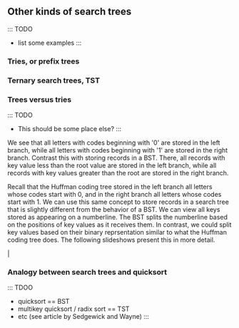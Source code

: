 
## Other kinds of search trees

::: TODO
- list some examples
:::

### Tries, or prefix trees

### Ternary search trees, TST

### Trees versus tries

::: TODO
- This should be some place else?
:::

We see that all letters with codes beginning with '0' are stored in
the left branch, while all letters with codes beginning with '1' are
stored in the right branch. Contrast this with storing records in a BST.
There, all records with key value less than the root value are stored in
the left branch, while all records with key values greater than the root
are stored in the right branch.

Recall that the Huffman coding tree stored in the left branch all
letters whose codes start with 0, and in the right branch all letters
whose codes start with 1. We can use this same concept to store records
in a search tree that is slightly different from the behavior of a BST.
We can view all keys stored as appearing on a numberline. The BST splits
the numberline based on the positions of key values as it receives them.
In contrast, we could split key values based on their binary
reprsentation similar to what the Huffman coding tree does. The
following slideshows present this in more detail.

<inlineav id="TreeTimelineCON" src="Development/TreeTimelineCON.js" name="Tree timeline Slideshow" links="Development/TreeTrieCON.css"/>

|

<inlineav id="TrieTimelineCON" src="Development/TrieTimelineCON.js" name="Trie timeline Slideshow" links="Development/TreeTrieCON.css"/>

### Analogy between search trees and quicksort

::: TDOO
- quicksort == BST
- multikey quicksort / radix sort == TST
- etc (see article by Sedgewick and Wayne)
:::
